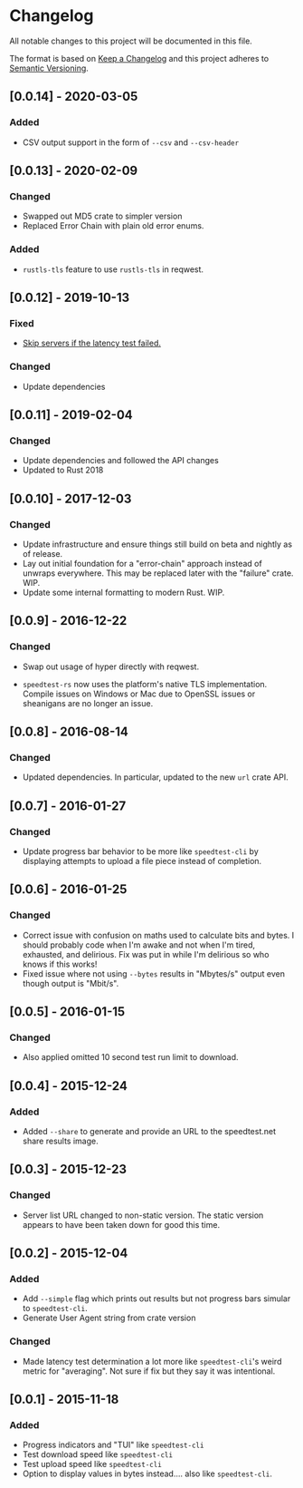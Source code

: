 # Changelog
All notable changes to this project will be documented in this file.

The format is based on [Keep a Changelog](http://keepachangelog.com/en/1.0.0/)
and this project adheres to [Semantic Versioning](http://semver.org/spec/v2.0.0.html).

## [0.0.14] - 2020-03-05
### Added
- CSV output support in the form of `--csv` and `--csv-header`

## [0.0.13] - 2020-02-09
### Changed
- Swapped out MD5 crate to simpler version
- Replaced Error Chain with plain old error enums.

### Added
- `rustls-tls` feature to use `rustls-tls` in reqwest.

## [0.0.12] - 2019-10-13
### Fixed
- [Skip servers if the latency test failed.](https://github.com/nelsonjchen/speedtest-rs/pull/22)
### Changed
- Update dependencies

## [0.0.11] - 2019-02-04
### Changed
- Update dependencies and followed the API changes
- Updated to Rust 2018

## [0.0.10] - 2017-12-03
### Changed
- Update infrastructure and ensure things still build on beta and nightly as of
  release.
- Lay out initial foundation for a "error-chain" approach instead of unwraps
  everywhere. This may be replaced later with the "failure" crate. WIP.
- Update some internal formatting to modern Rust. WIP.

## [0.0.9] - 2016-12-22
### Changed
- Swap out usage of hyper directly with reqwest.

- `speedtest-rs` now uses the platform's native TLS implementation. Compile
  issues on Windows or Mac due to OpenSSL issues or sheanigans are no
  longer an issue.

## [0.0.8] - 2016-08-14

### Changed

- Updated dependencies. In particular, updated to the new `url` crate API.

## [0.0.7] - 2016-01-27

### Changed

- Update progress bar behavior to be more like `speedtest-cli` by displaying
  attempts to upload a file piece instead of completion.

## [0.0.6] - 2016-01-25

### Changed

- Correct issue with confusion on maths used to calculate bits and bytes. I
  should probably code when I'm awake and not when I'm tired, exhausted, and
  delirious. Fix was put in while I'm delirious so who knows if this works!
- Fixed issue where not using `--bytes` results in "Mbytes/s" output even
  though output is "Mbit/s".

## [0.0.5] - 2016-01-15

### Changed

- Also applied omitted 10 second test run limit to download.

## [0.0.4] - 2015-12-24

### Added

- Added `--share` to generate and provide an URL to the speedtest.net share
  results image.

## [0.0.3] - 2015-12-23

### Changed

- Server list URL changed to non-static version. The static version appears to
  have been taken down for good this time.


## [0.0.2] - 2015-12-04

### Added

- Add `--simple` flag which prints out results but not progress bars simular to
  `speedtest-cli`.
- Generate User Agent string from crate version

### Changed
- Made latency test determination a lot more like `speedtest-cli`'s weird
  metric for "averaging". Not sure if fix but they say it was intentional.


## [0.0.1] - 2015-11-18

### Added

- Progress indicators and "TUI" like `speedtest-cli`
- Test download speed like `speedtest-cli`
- Test upload speed like `speedtest-cli`
- Option to display values in bytes instead.... also like `speedtest-cli`.
